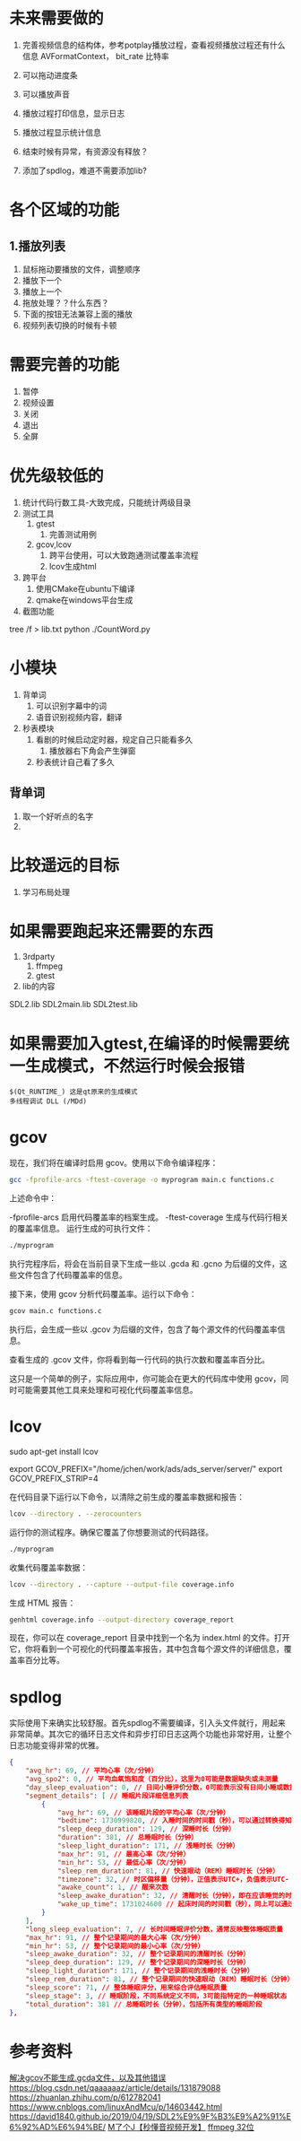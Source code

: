 # 未来需要做的
1. 完善视频信息的结构体，参考potplay播放过程，查看视频播放过程还有什么信息
    AVFormatContext， bit_rate 比特率
2. 可以拖动进度条
3. 可以播放声音
5. 播放过程打印信息，显示日志
6. 播放过程显示统计信息

7. 结束时候有异常，有资源没有释放？
8. 添加了spdlog，难道不需要添加lib?

# 各个区域的功能
## 1.播放列表
1. 鼠标拖动要播放的文件，调整顺序
2. 播放下一个
3. 播放上一个
4. 拖放处理？？什么东西？
5. 下面的按钮无法兼容上面的播放
6. 视频列表切换的时候有卡顿

# 需要完善的功能
1. 暂停
2. 视频设置
3. 关闭
4. 退出
5. 全屏


# 优先级较低的
1. 统计代码行数工具-大致完成，只能统计两级目录
2. 测试工具
   1. gtest
      1. 完善测试用例
   2. gcov,lcov
      1. 跨平台使用，可以大致跑通测试覆盖率流程
      2. lcov生成html
3. 跨平台
   1. 使用CMake在ubuntu下编译
   2. qmake在windows平台生成
4. 截图功能

tree /f > lib.txt
python ./CountWord.py




# 小模块
1. 背单词
   1. 可以识别字幕中的词
   2. 语音识别视频内容，翻译
2. 秒表模块
   1. 看剧的时候启动定时器，规定自己只能看多久
      1. 播放器右下角会产生弹窗
   2. 秒表统计自己看了多久


## 背单词
1. 取一个好听点的名字
2. 

# 比较遥远的目标
1. 学习布局处理


# 如果需要跑起来还需要的东西
1. 3rdparty
   1. ffmpeg
   2. gtest
2. lib的内容


SDL2.lib
SDL2main.lib
SDL2test.lib




# 如果需要加入gtest,在编译的时候需要统一生成模式，不然运行时候会报错
```
$(Qt_RUNTIME_) 这是qt原来的生成模式
多线程调试 DLL (/MDd)
```

# gcov
现在，我们将在编译时启用 gcov。使用以下命令编译程序：
```bash
gcc -fprofile-arcs -ftest-coverage -o myprogram main.c functions.c
```
上述命令中：

-fprofile-arcs 启用代码覆盖率的档案生成。
-ftest-coverage 生成与代码行相关的覆盖率信息。
运行生成的可执行文件：

```bash
./myprogram
```
执行完程序后，将会在当前目录下生成一些以 .gcda 和 .gcno 为后缀的文件，这些文件包含了代码覆盖率的信息。

接下来，使用 gcov 分析代码覆盖率。运行以下命令：

```bash
gcov main.c functions.c
```
执行后，会生成一些以 .gcov 为后缀的文件，包含了每个源文件的代码覆盖率信息。

查看生成的 .gcov 文件，你将看到每一行代码的执行次数和覆盖率百分比。

这只是一个简单的例子，实际应用中，你可能会在更大的代码库中使用 gcov，同时可能需要其他工具来处理和可视化代码覆盖率信息。



# lcov

sudo apt-get install lcov

export GCOV_PREFIX="/home/jchen/work/ads/ads_server/server/"
export GCOV_PREFIX_STRIP=4


在代码目录下运行以下命令，以清除之前生成的覆盖率数据和报告：
```bash
lcov --directory . --zerocounters
```
运行你的测试程序。确保它覆盖了你想要测试的代码路径。
```bash
./myprogram
```
收集代码覆盖率数据：
```bash
lcov --directory . --capture --output-file coverage.info
```
生成 HTML 报告：
```bash
genhtml coverage.info --output-directory coverage_report
```
现在，你可以在 coverage_report 目录中找到一个名为 index.html 的文件。打开它，你将看到一个可视化的代码覆盖率报告，其中包含每个源文件的详细信息，覆盖率百分比等。


# spdlog

实际使用下来确实比较舒服。首先spdlog不需要编译，引入头文件就行，用起来非常简单。其次它的循环日志文件和异步打印日志这两个功能也非常好用，让整个日志功能变得非常的优雅。

```json
{
    "avg_hr": 69, // 平均心率（次/分钟）
    "avg_spo2": 0, // 平均血氧饱和度（百分比），这里为0可能是数据缺失或未测量
    "day_sleep_evaluation": 0, // 日间小睡评价分数，0可能表示没有日间小睡或数据缺失
    "segment_details": [ // 睡眠片段详细信息列表
        {
            "avg_hr": 69, // 该睡眠片段的平均心率（次/分钟）
            "bedtime": 1730999820, // 入睡时间的时间戳（秒），可以通过转换得知具体日期和时间
            "sleep_deep_duration": 129, // 深睡时长（分钟）
            "duration": 381, // 总睡眠时长（分钟）
            "sleep_light_duration": 171, // 浅睡时长（分钟）
            "max_hr": 91, // 最高心率（次/分钟）
            "min_hr": 53, // 最低心率（次/分钟）
            "sleep_rem_duration": 81, // 快速眼动（REM）睡眠时长（分钟）
            "timezone": 32, // 时区偏移量（分钟），正值表示UTC+，负值表示UTC-
            "awake_count": 1, // 醒来次数
            "sleep_awake_duration": 32, // 清醒时长（分钟），即在应该睡觉的时候清醒的时间
            "wake_up_time": 1731024600 // 起床时间的时间戳（秒），同上可以通过转换得知具体日期和时间
        }
    ],
    "long_sleep_evaluation": 7, // 长时间睡眠评价分数，通常反映整体睡眠质量
    "max_hr": 91, // 整个记录期间的最大心率（次/分钟）
    "min_hr": 53, // 整个记录期间的最小心率（次/分钟）
    "sleep_awake_duration": 32, // 整个记录期间的清醒时长（分钟）
    "sleep_deep_duration": 129, // 整个记录期间的深睡时长（分钟）
    "sleep_light_duration": 171, // 整个记录期间的浅睡时长（分钟）
    "sleep_rem_duration": 81, // 整个记录期间的快速眼动（REM）睡眠时长（分钟）
    "sleep_score": 71, // 整体睡眠评分，用来综合评估睡眠质量
    "sleep_stage": 3, // 睡眠阶段，不同系统定义不同，3可能指特定的一种睡眠状态
    "total_duration": 381 // 总睡眠时长（分钟），包括所有类型的睡眠阶段
},
```



# 参考资料
[解决gcov不能生成.gcda文件，以及其他错误](https://blog.csdn.net/rheostat/article/details/5983726)
https://blog.csdn.net/qaaaaaaz/article/details/131879088
https://zhuanlan.zhihu.com/p/612782041
https://www.cnblogs.com/linuxAndMcu/p/14603442.html
https://david1840.github.io/2019/04/19/SDL2%E9%9F%B3%E9%A2%91%E6%92%AD%E6%94%BE/
[M了个J【秒懂音视频开发】](https://www.cnblogs.com/mjios/p/?page=2)
[ffmpeg 32位](https://github.com/sudo-nautilus/FFmpeg-Builds-Win32)

